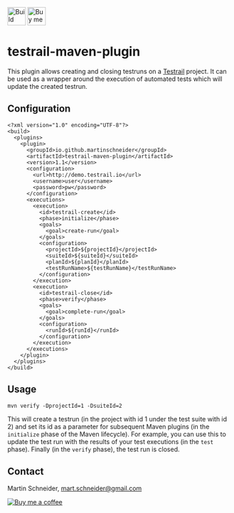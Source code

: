 [<img src="https://travis-ci.com/martinschneider/testrail-maven-plugin.svg?branch=master" height="41" alt="Build status"/>](https://travis-ci.com/martinschneider/testrail-maven-plugin)
[<img src="https://www.buymeacoffee.com/assets/img/guidelines/download-assets-sm-1.svg" height="41" alt="Buy me a coffee"/>](https://www.buymeacoffee.com/mschneider)

# testrail-maven-plugin

This plugin allows creating and closing testruns on a [Testrail](http://www.gurock.com/testrail) project. It can be used as a wrapper around the execution of automated tests which will update the created testrun.

## Configuration

```
<?xml version="1.0" encoding="UTF-8"?>
<build>
  <plugins>
    <plugin>
      <groupId>io.github.martinschneider</groupId>
      <artifactId>testrail-maven-plugin</artifactId>
      <version>1.1</version>
      <configuration>
        <url>http://demo.testrail.io</url>
        <username>user</username>
        <password>pw</password>
      </configuration>
      <executions>
        <execution>
          <id>testrail-create</id>
          <phase>initialize</phase>
          <goals>
            <goal>create-run</goal>
          </goals>
          <configuration>
            <projectId>${projectId}</projectId>
            <suiteId>${suiteId}</suiteId>
            <planId>${planId}</planId>
            <testRunName>${testRunName}</testRunName>
          </configuration>
        </execution>
        <execution>
          <id>testrail-close</id>
          <phase>verify</phase>
          <goals>
            <goal>complete-run</goal>
          </goals>
          <configuration>
            <runId>${runId}</runId>
          </configuration>
        </execution>
      </executions>
    </plugin>
  </plugins>
</build>
```

## Usage

`mvn verify -DprojectId=1 -DsuiteId=2`

This will create a testrun (in the project with id 1 under the test suite with id 2) and set its id as a parameter for subsequent Maven plugins (in the `initialize` phase of the Maven lifecycle). For example, you can use this to update the test run with the results of your test executions (in the `test` phase). Finally (in the `verify` phase), the test run is closed.

## Contact
Martin Schneider, mart.schneider@gmail.com

[![Buy me a coffee](https://www.buymeacoffee.com/assets/img/guidelines/download-assets-1.svg)](https://www.buymeacoffee.com/mschneider)